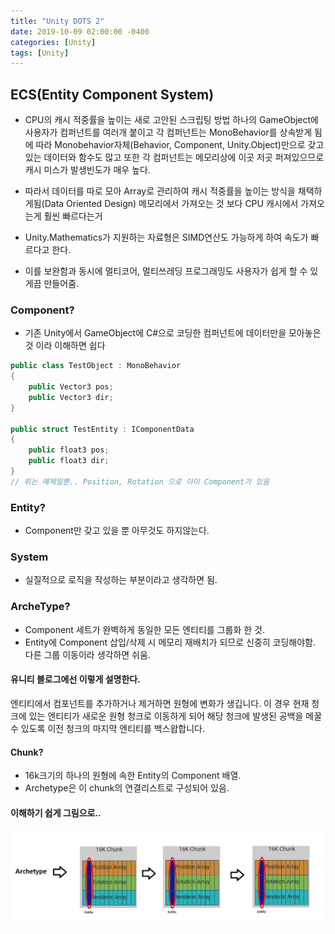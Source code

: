 ```yaml
---
title: "Unity DOTS 2"
date: 2019-10-09 02:00:00 -0400
categories: [Unity]
tags: [Unity]
---
```


## ECS(Entity Component System)
- CPU의 캐시 적중률을 높이는 새로 고안된 스크립팅 방법 
    하나의 GameObject에 사용자가 컴퍼넌트를 여러개 붙이고 각 컴퍼넌트는 MonoBehavior를 상속받게 됨에 따라 Monobehavior자체(Behavior, Component, Unity.Object)만으로 갖고 있는 데이터와 함수도 많고 또한 각 컴퍼넌트는 메모리상에 이곳 저곳 퍼져있으므로 캐시 미스가 발생빈도가 매우 높다.

- 따라서 데이터를 따로 모아 Array로 관리하여 캐시 적중률을 높이는 방식을 채택하게됨(Data Oriented Design)
    메모리에서 가져오는 것 보다 CPU 캐시에서 가져오는게 훨씬 빠르다는거

- Unity.Mathematics가 지원하는 자료형은 SIMD연산도 가능하게 하여 속도가 빠르다고 한다.
- 이를 보완함과 동시에 멀티코어, 멀티쓰레딩 프로그래밍도 사용자가 쉽게 할 수 있게끔 만들어줌.

### Component?
- 기존 Unity에서 GameObject에 C#으로 코딩한 컴퍼넌트에 데이터만을 모아놓은것 이라 이해하면 쉽다
```cs
public class TestObject : MonoBehavior
{
    public Vector3 pos;
    public Vector3 dir;
}

public struct TestEntity : IComponentData
{
    public float3 pos;
    public float3 dir;
}
// 위는 예제일뿐.. Position, Rotation 으로 이미 Component가 있음
```
### Entity?
- Component만 갖고 있을 뿐 아무것도 하지않는다.

### System
- 실질적으로 로직을 작성하는 부분이라고 생각하면 됨.

### ArcheType?
- Component 세트가 완벽하게 동일한 모든 엔티티를 그룹화 한 것.
- Entity에 Component 삽입/삭제 시 메모리 재배치가 되므로 신중히 코딩해야함. 다른 그룹 이동이라 생각하면 쉬움.
#### 유니티 블로그에선 이렇게 설명한다.
엔티티에서 컴포넌트를 추가하거나 제거하면 원형에 변화가 생깁니다. 이 경우 현재 청크에 있는 엔티티가 새로운 원형 청크로 이동하게 되어 해당 청크에 발생된 공백을 메꿀 수 있도록 이전 청크의 마지막 엔티티를 백스왑합니다.

#### Chunk?
- 16k크기의 하나의 원형에 속한 Entity의 Component 배열.
- Archetype은 이 chunk의 연결리스트로 구성되어 있음.

#### 이해하기 쉽게 그림으로..
![_](https://raw.githubusercontent.com/sunghwanpark/sunghwanpark.github.io/master/_data/ECS.png)